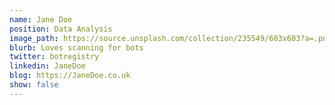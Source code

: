 ```yaml
---
name: Jane Doe
position: Data Analysis
image_path: https://source.unsplash.com/collection/235549/603x603?a=.png
blurb: Loves scanning for bots
twitter: botregistry
linkedin: JaneDoe
blog: https://JaneDoe.co.uk
show: false
---
```

